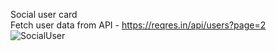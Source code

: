 Social user card <br>
Fetch user data from API - https://reqres.in/api/users?page=2 <br>
![SocialUser](https://user-images.githubusercontent.com/43489006/131519522-709bcfd2-2311-4280-b376-d9836898c4ff.png)

